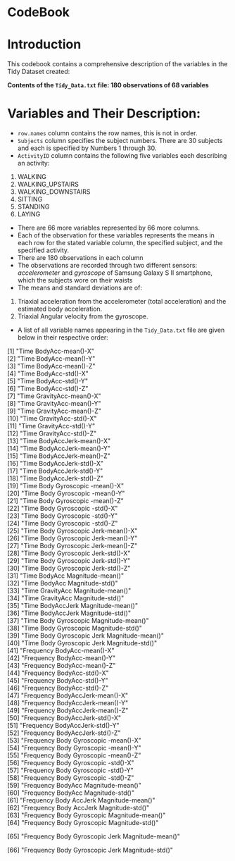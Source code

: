 **CodeBook**
==========

Introduction
==============

This codebook contains a comprehensive description of the variables in 
the Tidy Dataset created:

**Contents of the `Tidy_Data.txt` file: 180 observations of 68 variables**

Variables and Their Description:
=====================================

- `row.names` column contains the row names, this is not in order.
- `Subjects` column specifies the subject numbers. There are 30 subjects
and each is specified by Numbers 1 through 30.
- `ActivityID` column contains the following five variables each describing an activity:
1. WALKING
2. WALKING_UPSTAIRS
3. WALKING_DOWNSTAIRS
4. SITTING
5. STANDING
6. LAYING
- There are 66 more variables represented by 66 more columns.
- Each of the observation for these variables represents the means in each row for the stated variable column, the specified subject, and the specified activity.
- There are 180 observations in each column
- The observations are recorded through two different sensors: *accelerometer* and *gyroscope* of Samsung Galaxy S II smartphone, which the subjects wore on their waists
- The means and standard deviations are of:
1. Triaxial acceleration from the accelerometer (total acceleration) and the estimated body acceleration.
2. Triaxial Angular velocity from the gyroscope.
- A list of all variable names appearing in the `Tidy_Data.txt` file are given below in their respective order:
 
 [1] "Time BodyAcc-mean()-X"                           
 [2] "Time BodyAcc-mean()-Y"                           
 [3] "Time BodyAcc-mean()-Z"                           
 [4] "Time BodyAcc-std()-X"                            
 [5] "Time BodyAcc-std()-Y"                            
 [6] "Time BodyAcc-std()-Z"                            
 [7] "Time GravityAcc-mean()-X"                        
 [8] "Time GravityAcc-mean()-Y"                        
 [9] "Time GravityAcc-mean()-Z"                        
[10] "Time GravityAcc-std()-X"                         
[11] "Time GravityAcc-std()-Y"                         
[12] "Time GravityAcc-std()-Z"                         
[13] "Time BodyAccJerk-mean()-X"                       
[14] "Time BodyAccJerk-mean()-Y"                       
[15] "Time BodyAccJerk-mean()-Z"                       
[16] "Time BodyAccJerk-std()-X"                        
[17] "Time BodyAccJerk-std()-Y"                        
[18] "Time BodyAccJerk-std()-Z"                        
[19] "Time Body Gyroscopic -mean()-X"                  
[20] "Time Body Gyroscopic -mean()-Y"                  
[21] "Time Body Gyroscopic -mean()-Z"                  
[22] "Time Body Gyroscopic -std()-X"                   
[23] "Time Body Gyroscopic -std()-Y"                   
[24] "Time Body Gyroscopic -std()-Z"                   
[25] "Time Body Gyroscopic Jerk-mean()-X"              
[26] "Time Body Gyroscopic Jerk-mean()-Y"              
[27] "Time Body Gyroscopic Jerk-mean()-Z"              
[28] "Time Body Gyroscopic Jerk-std()-X"               
[29] "Time Body Gyroscopic Jerk-std()-Y"               
[30] "Time Body Gyroscopic Jerk-std()-Z"               
[31] "Time BodyAcc Magnitude-mean()"                   
[32] "Time BodyAcc Magnitude-std()"                    
[33] "Time GravityAcc Magnitude-mean()"                
[34] "Time GravityAcc Magnitude-std()"                 
[35] "Time BodyAccJerk Magnitude-mean()"               
[36] "Time BodyAccJerk Magnitude-std()"                
[37] "Time Body Gyroscopic  Magnitude-mean()"          
[38] "Time Body Gyroscopic  Magnitude-std()"           
[39] "Time Body Gyroscopic Jerk Magnitude-mean()"      
[40] "Time Body Gyroscopic Jerk Magnitude-std()"       
[41] "Frequency BodyAcc-mean()-X"                      
[42] "Frequency BodyAcc-mean()-Y"                      
[43] "Frequency BodyAcc-mean()-Z"                      
[44] "Frequency BodyAcc-std()-X"                       
[45] "Frequency BodyAcc-std()-Y"                       
[46] "Frequency BodyAcc-std()-Z"                       
[47] "Frequency BodyAccJerk-mean()-X"                  
[48] "Frequency BodyAccJerk-mean()-Y"                  
[49] "Frequency BodyAccJerk-mean()-Z"                  
[50] "Frequency BodyAccJerk-std()-X"                   
[51] "Frequency BodyAccJerk-std()-Y"                   
[52] "Frequency BodyAccJerk-std()-Z"                   
[53] "Frequency Body Gyroscopic -mean()-X"             
[54] "Frequency Body Gyroscopic -mean()-Y"             
[55] "Frequency Body Gyroscopic -mean()-Z"             
[56] "Frequency Body Gyroscopic -std()-X"              
[57] "Frequency Body Gyroscopic -std()-Y"              
[58] "Frequency Body Gyroscopic -std()-Z"              
[59] "Frequency BodyAcc Magnitude-mean()"              
[60] "Frequency BodyAcc Magnitude-std()"               
[61] "Frequency Body AccJerk Magnitude-mean()"         
[62] "Frequency Body AccJerk Magnitude-std()"          
[63] "Frequency Body  Gyroscopic  Magnitude-mean()"    
[64] "Frequency Body  Gyroscopic  Magnitude-std()"     

[65] "Frequency Body  Gyroscopic Jerk Magnitude-mean()"

[66] "Frequency Body  Gyroscopic Jerk Magnitude-std()" 

